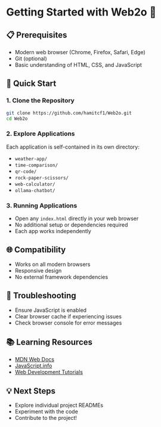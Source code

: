 # Getting Started with Web2o 🚀

## 📋 Prerequisites
- Modern web browser (Chrome, Firefox, Safari, Edge)
- Git (optional)
- Basic understanding of HTML, CSS, and JavaScript

## 🔧 Quick Start

### 1. Clone the Repository
```bash
git clone https://github.com/hamitcf1/Web2o.git
cd Web2o
```

### 2. Explore Applications
Each application is self-contained in its own directory:
- `weather-app/`
- `time-comparison/`
- `qr-code/`
- `rock-paper-scissors/`
- `web-calculator/`
- `ollama-chatbot/`

### 3. Running Applications
- Open any `index.html` directly in your web browser
- No additional setup or dependencies required
- Each app works independently

## 🌐 Compatibility
- Works on all modern browsers
- Responsive design
- No external framework dependencies

## 🤔 Troubleshooting
- Ensure JavaScript is enabled
- Clear browser cache if experiencing issues
- Check browser console for error messages

## 📚 Learning Resources
- [MDN Web Docs](https://developer.mozilla.org/)
- [JavaScript.info](https://javascript.info/)
- [Web Development Tutorials](https://www.w3schools.com/)

## 💡 Next Steps
- Explore individual project READMEs
- Experiment with the code
- Contribute to the project!
